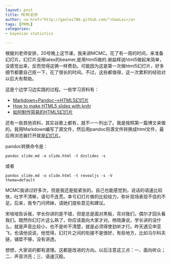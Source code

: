 ```yaml
---
layout: post
title: MCMC初步
author: <a href="http://gaolei786.github.com/">GaoLei</a>
tags: [PRML]
categories:
- bayesian statistics

---
```


根据刘老师安排，20号晚上这节课，我来讲MCMC。花了有一周的时间，来准备幻灯片。幻灯片没用latex的beamer,是用html5做的.谢益辉说html5做起来简单，没感觉出来，反而觉得这俩一样费劲。可能因为这是第一次做html5幻灯片，好多细节都要自己抠一下，花了很长的时间。不过，这些都值得，这一次累积的经验对以后大有帮助。

这是个边学习边实践的过程。一些学习资料有：

- [Markdown+Pandoc-->HTML5幻灯片](http://www.soimort.org/posts/165/)
- [How to make HTML5 slides with knitr](http://yihui.name/en/2012/05/how-to-make-html5-slides-with-knitr/)
- [如何制作简易的HTML5幻灯片](http://jinjiang.github.io/html5-slides-20110512/#slide20)

还有一些其他资料，其实谷歌上都有，就不一一列出了。我是按照第一篇博文来做的。我用Markdown编写了源文件，然后用pandoc将源文件转换成html文件，最后用浏览器打开就是[幻灯片](http://gaolei786.github.io/MCMC/slide.html)。

pandoc转换命令是：

<code>pandoc slide.md -o slide.html -t dzslides -s</code>

或者

<code>pandoc slide.md -o slide.html -t revealjs -s -V theme=default</code>

MCMC我讲过好多次，但是我还是挺紧张的。自己也能感觉到，说话的语速比较快，吐字不清晰，语句不连贯。幸亏幻灯片做的比较给力，弥补现场表现不佳的不足。后来，我专门问师妹，请她们提些意见和建议。

宋培培告诉我，学长你讲的是不错，但是总是面对黑板，背对我们，偶尔才回头看我们。既然你幻灯片这么熟了，你应该面向大家才对。杨晓康说，学长讲的没什么，就是声音比较小，也不是听不清楚，就是必须得使劲听才行。昨天遇见申亚飞，也请他说说，他觉得，幻灯片之间的衔接不是很好，有些地方，比如马尔科夫链，铺垫不够，没有讲透。

想想，大家说的都有道理。这都是改进的方向。以后注意这三点：一、面向听众；二、声音洪亮；三、语速沉稳。






